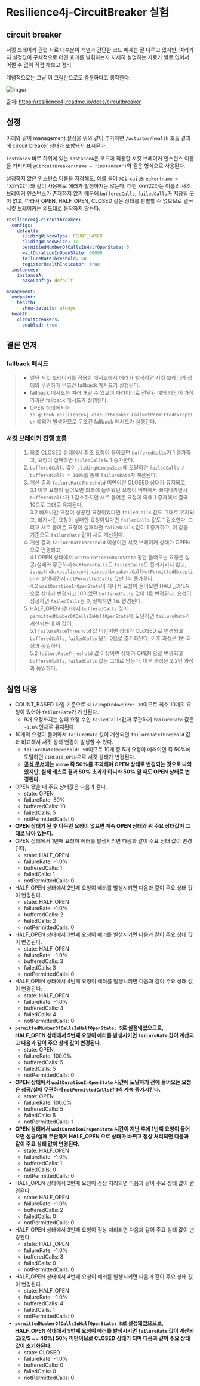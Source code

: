 # Resilience4j-CircuitBreaker 실험

## circuit breaker

서킷 브레이커 관련 자료 대부분이 개념과 간단한 코드 예제는 잘 다루고 있지만, 여러가지 설정값이 구체적으로 어떤 효과를 발휘하는지 자세히 설명하는 자료가 별로 없어서 어쩔 수 없이 직접 해보고 정리

개념적으로는 그냥 이 그림만으로도 충분하다고 생각한다.

![Imgur](https://i.imgur.com/Pt7tH33.jpg)

출처: https://resilience4j.readme.io/docs/circuitbreaker

## 설정

아래와 같이 management 설정을 위와 같이 추가하면 `/actuator/health` 호출 결과에 circuit breaker 상태가 포함돼서 표시된다.

`instances` 바로 하위에 있는 `instanceA`은 코드에 적용할 서킷 브레이커 인스턴스 이름을 가리키며 `@CircuitBreaker(name = "instanceA")`와 같은 형식으로 사용된다.

설정하지 않은 인스턴스 이름을 지정해도, 예를 들어 `@CircuitBreaker(name = "XXYYZZ")`와 같이 사용해도 에러가 발생하지는 않는다. 다만 `XXYYZZ`라는 이름의 서킷 브레이커 인스턴스가 존재하지 않기 때문에 `bufferedCalls`, `failedCalls`가 저장될 곳이 없고, 따라서 OPEN, HALF_OPEN, CLOSED 같은 상태를 판별할 수 없으므로 결국 서킷 브레이커는 의도대로 동작하지 않는다.

```yml
resilience4j.circuitbreaker:
  configs:
    default:
      slidingWindowType: COUNT_BASED
      slidingWindowSize: 10
      permittedNumberOfCallsInHalfOpenState: 5
      waitDurationInOpenState: 60000
      failureRateThreshold: 50
      registerHealthIndicator: true
  instances:
    instanceA:
      baseConfig: default

management:
  endpoint:
    health:
      show-details: always
  health:
    circuitbreakers:
      enabled: true
```

## 결론 먼저

### fallback 메서드

>- 일단 서킷 브레이커를 적용한 메서드에서 에러가 발생하면 서킷 브레이커 상태와 무관하게 무조건 fallback 메서드가 실행된다.
>- fallback 메서드는 여러 개일 수 있으며 파라미터로 전달된 예외 타입에 가장 가까운 fallback 메서드가 실행된다.
>- OPEN 상태에서는 `io.github.resilience4j.circuitbreaker.CallNotPermittedException` 예외가 발생하므로 무조건 fallback 메서드가 실행된다.

### 서킷 브레이커 진행 흐름

>1. 최초 CLOSED 상태에서 최초 요청이 들어오면 `bufferedCalls`가 1 증가하고, 요청이 실패하면 `failedCalls`도 1 증가한다.
>2. `bufferedCalls` 값이 `slidingWindowSize`에 도달하면 `failedCalls / bufferedCalls * 100%`를 통해 `failureRate`가 계산된다.  
>3. 계산 결과 `failureRateThreshold` 미만이면 CLOSED 상태가 유지되고,  
>3.1 이후 요청이 들어오면 최초에 들어왔던 요청이 버퍼에서 빠져나가면서 `bufferedCalls`가 1 감소하지만 새로 들어온 요청에 의해 1 증가해서 결국 10으로 그대로 유지된다.  
>3.2 빠져나간 요청이 성공한 요청이었다면 `failedCalls` 값도 그대로 유지되고, 빠져나간 요청이 실패한 요청이었다면 `failedCalls` 값도 1 감소한다. 그리고 새로 들어온 요청이 실패라면 `failedCalls` 값이 1 증가하고, 이 값을 기준으로 `failureRate` 값이 새로 계산된다.
>4. 계산 결과 `failureRateThreshold` 이상이면 서킷 브레이커 상태가 OPEN 으로 변경되고,  
>4.1 OPEN 상태에서 `waitDurationInOpenState` 동안 들어오는 요청은 성공/실패와 무관하게 `bufferedCalls`도 `failedCalls`도 증가시키지 않고, `io.github.resilience4j.circuitbreaker.CallNotPermittedException`가 발생하면서 `notPermittedCalls` 값만 1씩 증가한다.  
>4.2 `waitDurationInOpenState`이 지나서 요청이 들어오면 HALF_OPEN 으로 상태가 변경되고 10이었던 `bufferedCalls` 값이 1로 변경된다. 요청이 성공하면 `failedCalls`은 0, 실패하면 1로 변경된다.
>5. HALF_OPEN 상태에서 `bufferedCalls` 값이 `permittedNumberOfCallsInHalfOpenState`에 도달하면 `failureRate`가 계산되는데 이 값이,  
>5.1 `failureRateThreshold` 값 미만이면 상태가 CLOSED 로 변경되고 `bufferedCalls`, `failedCalls` 모두 0으로 초기화된다. 이후 과정은 1번 과정과 동일하다.  
>5.2 `failureRateThreshold` 값 이상이면 상태가 OPEN 으로 변경되고 `bufferedCalls`, `failedCalls` 값은 그대로 남는다. 이후 과정은 2.2번 과정과 동일하다.  


## 실험 내용

- COUNT_BASED 타입 기준으로 `slidingWindowSize: 10`이므로 최소 10개의 요청이 있어야 `failureRate`가 계산된다. 
  - 9개 요청까지는 실패 요청 수인 `failedCalls`값과 무관하게 `failureRate` 값은 `-1.0%` 인채로 유지된다.
- 10개의 요청이 들어와서 `failureRate` 값이 계산되면 `failureRateThreshold` 값과 비교해서 서킷 상태 변경이 발생할 수 있다.
  - `failureRateThreshold: 50`이므로 10개 중 5개 요청이 에러이면 즉 50%에 도달하면 `CIRCUIT_OPEN`으로 서킷 상태가 변경된다.
  - **[공식 문서](https://resilience4j.readme.io/docs/circuitbreaker)에는 `above` 즉 50%를 초과해야 OPEN 상태로 변경되는 것으로 나와있지만, 실제 테스트 결과 50% 초과가 아니라 50% 일 때도 OPEN 상태로 변경된다.**
- OPEN 됐을 때 주요 상태값은 다음과 같다.
  - state: OPEN
  - failureRate: 50%
  - bufferedCalls: 10
  - failedCalls: 5
  - notPermittedCalls: 0
- **OPEN 상태가 된 후 아무런 요청이 없으면 계속 OPEN 상태와 위 주요 상태값이 그대로 남아 있는다.**
- OPEN 상태에서 1번째 요청이 에러를 발생시키면 다음과 같이 주요 상태 값이 변경된다.
  - state: HALF_OPEN
  - failureRate: -1.0%
  - bufferedCalls: 1
  - failedCalls: 1
  - notPermittedCalls: 0
- HALF_OPEN 상태에서 2번째 요청이 에러를 발생시키면 다음과 같이 주요 상태 값이 변경된다.
  - state: HALF_OPEN
  - failureRate: -1.0%
  - bufferedCalls: 2
  - failedCalls: 2
  - notPermittedCalls: 0
- HALF_OPEN 상태에서 3번째 요청이 에러를 발생시키면 다음과 같이 주요 상태 값이 변경된다.
  - state: HALF_OPEN
  - failureRate: -1.0%
  - bufferedCalls: 3
  - failedCalls: 3
  - notPermittedCalls: 0
- HALF_OPEN 상태에서 4번째 요청이 에러를 발생시키면 다음과 같이 주요 상태 값이 변경된다.
  - state: HALF_OPEN
  - failureRate: -1.0%
  - bufferedCalls: 4
  - failedCalls: 4
  - notPermittedCalls: 0
- **`permittedNumberOfCallsInHalfOpenState: 5`로 설정돼있으므로, HALF_OPEN 상태에서 5번째 요청이 에러를 발생시키면 `failureRate` 값이 계산되고 다음과 같이 주요 상태 값이 변경된다.**
  - state: OPEN
  - failureRate: 100.0%
  - bufferedCalls: 5
  - failedCalls: 5
  - notPermittedCalls: 0
- **OPEN 상태에서 `waitDurationInOpenState` 시간에 도달하기 전에 들어오는 요청은 성공/실패 무관하게 `notPermittedCalls`만 1씩 계속 증가시킨다.**
  - state: OPEN
  - failureRate: 100.0%
  - bufferedCalls: 5
  - failedCalls: 5
  - notPermittedCalls: 1
- **OPEN 상태에서 `waitDurationInOpenState` 시간이 지난 후에 1번째 요청이 들어오면 성공/실패 무관하게 HALF_OPEN 으로 상태가 바뀌고 정상 처리되면 다음과 같이 주요 상태 값이 변경된다.**
  - state: HALF_OPEN
  - failureRate: -1.0%
  - bufferedCalls: 1
  - failedCalls: 0
  - notPermittedCalls: 0
- HALF_OPEN 상태에서 2번째 요청이 정상 처리되면 다음과 같이 주요 상태 값이 변경된다.
  - state: HALF_OPEN
  - failureRate: -1.0%
  - bufferedCalls: 2
  - failedCalls: 0
  - notPermittedCalls: 0
- HALF_OPEN 상태에서 3번째 요청이 정상 처리되면 다음과 같이 주요 상태 값이 변경된다.
  - state: HALF_OPEN
  - failureRate: -1.0%
  - bufferedCalls: 3
  - failedCalls: 0
  - notPermittedCalls: 0
- HALF_OPEN 상태에서 4번째 요청이 에러를 발생시키면 다음과 같이 주요 상태 값이 변경된다.
  - state: HALF_OPEN
  - failureRate: -1.0%
  - bufferedCalls: 4
  - failedCalls: 1
  - notPermittedCalls: 0
- **`permittedNumberOfCallsInHalfOpenState: 5`로 설정돼있으므로, HALF_OPEN 상태에서 5번째 요청이 에러를 발생시키면 `failureRate` 값이 계산되고(2/5 == 40%) 50% 미만이므로 CLOSED 상태가 되며 다음과 같이 주요 상태 값이 초기화된다.**
  - state: CLOSED
  - failureRate: -1.0%
  - bufferedCalls: 0
  - failedCalls: 0
  - notPermittedCalls: 0
